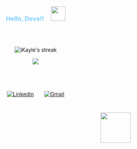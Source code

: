   <h3 align="center" style="color:#7dcfff">Hello, Devs!! &#8287;&#8287;&#8287;<img src="https://i.postimg.cc/vBhfC9ZF/cute-Neko-Hello.gif" width="38">
<!-- <img src="https://i.postimg.cc/t4F1LPBS/girl-hello.gif" width="28"> -->
  </h3>

  <br/>
  <br/>
  <p align="center">
       <img title="Everything that surrounds me" alt="iKayle's streak" src="https://i.postimg.cc/Y2Q5VzgL/a4624219-6f51-4142-b900-b4ce20124160.png"/>
  </p>

<!-- Typing SVG  -->

  <p align="center">
  <img src="https://readme-typing-svg.herokuapp.com?duration=5000&color=7dcfff&center=true&vCenter=true&lines=Front-end+developer;Apaixonada+por+tecnologia+%E2%99%A1;Sempre+aprendendo+coisas+novas!;Vamos+construir+algo+juntos%3F!">
  </p>

<!-- Social icons section -->

#

  <br/>
  <p align="center">
  <a href="https://www.linkedin.com/in/kayle-/"><img alt="Linkedin" title="Linkedin Kayle" src="https://img.shields.io/badge/-Kayle%20Barreto-4400ff?style=flat&logo=Linkedin&logoColor=white"/></a>
  &#8287;&#8287;&#8287;&#8287;&#8287;
  <a href="mailto:kayle.barrt@gmail.com"><img alt="Gmail" title="Gmail" src="https://img.shields.io/badge/-kayle.barrt@gmail.com-4400ff?style=flat&logo=Gmail&logoColor=white&link=mailto:kayle.barrt@gmail.com"/></a>
  </p>

#

  <p align='end'>
  <img src="https://komarev.com/ghpvc/?username=iKayle&color=000000" width='80'/>
  </p>
